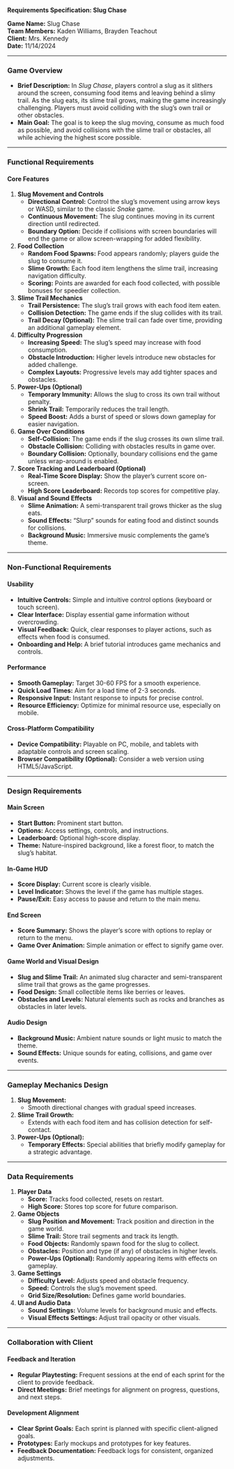 **Requirements Specification: Slug Chase**

**Game Name:** Slug Chase  
**Team Members:** Kaden Williams, Brayden Teachout  
**Client:** Mrs. Kennedy  
**Date:** 11/14/2024

---

### **Game Overview**

* **Brief Description:** In *Slug Chase*, players control a slug as it slithers around the screen, consuming food items and leaving behind a slimy trail. As the slug eats, its slime trail grows, making the game increasingly challenging. Players must avoid colliding with the slug’s own trail or other obstacles.  
* **Main Goal:** The goal is to keep the slug moving, consume as much food as possible, and avoid collisions with the slime trail or obstacles, all while achieving the highest score possible.

---

### **Functional Requirements**

#### **Core Features**

1. **Slug Movement and Controls**  
   * **Directional Control:** Control the slug’s movement using arrow keys or WASD, similar to the classic *Snake* game.  
   * **Continuous Movement:** The slug continues moving in its current direction until redirected.  
   * **Boundary Option:** Decide if collisions with screen boundaries will end the game or allow screen-wrapping for added flexibility.  
2. **Food Collection**  
   * **Random Food Spawns:** Food appears randomly; players guide the slug to consume it.  
   * **Slime Growth:** Each food item lengthens the slime trail, increasing navigation difficulty.  
   * **Scoring:** Points are awarded for each food collected, with possible bonuses for speedier collection.  
3. **Slime Trail Mechanics**  
   * **Trail Persistence:** The slug’s trail grows with each food item eaten.  
   * **Collision Detection:** The game ends if the slug collides with its trail.  
   * **Trail Decay (Optional):** The slime trail can fade over time, providing an additional gameplay element.  
4. **Difficulty Progression**  
   * **Increasing Speed:** The slug’s speed may increase with food consumption.  
   * **Obstacle Introduction:** Higher levels introduce new obstacles for added challenge.  
   * **Complex Layouts:** Progressive levels may add tighter spaces and obstacles.  
5. **Power-Ups (Optional)**  
   * **Temporary Immunity:** Allows the slug to cross its own trail without penalty.  
   * **Shrink Trail:** Temporarily reduces the trail length.  
   * **Speed Boost:** Adds a burst of speed or slows down gameplay for easier navigation.  
6. **Game Over Conditions**  
   * **Self-Collision:** The game ends if the slug crosses its own slime trail.  
   * **Obstacle Collision:** Colliding with obstacles results in game over.  
   * **Boundary Collision:** Optionally, boundary collisions end the game unless wrap-around is enabled.  
7. **Score Tracking and Leaderboard (Optional)**  
   * **Real-Time Score Display:** Show the player’s current score on-screen.  
   * **High Score Leaderboard:** Records top scores for competitive play.  
8. **Visual and Sound Effects**  
   * **Slime Animation:** A semi-transparent trail grows thicker as the slug eats.  
   * **Sound Effects:** “Slurp” sounds for eating food and distinct sounds for collisions.  
   * **Background Music:** Immersive music complements the game’s theme.

---

### **Non-Functional Requirements**

#### **Usability**

* **Intuitive Controls:** Simple and intuitive control options (keyboard or touch screen).  
* **Clear Interface:** Display essential game information without overcrowding.  
* **Visual Feedback:** Quick, clear responses to player actions, such as effects when food is consumed.  
* **Onboarding and Help:** A brief tutorial introduces game mechanics and controls.

#### **Performance**

* **Smooth Gameplay:** Target 30-60 FPS for a smooth experience.  
* **Quick Load Times:** Aim for a load time of 2-3 seconds.  
* **Responsive Input:** Instant response to inputs for precise control.  
* **Resource Efficiency:** Optimize for minimal resource use, especially on mobile.

#### **Cross-Platform Compatibility**

* **Device Compatibility:** Playable on PC, mobile, and tablets with adaptable controls and screen scaling.  
* **Browser Compatibility (Optional):** Consider a web version using HTML5/JavaScript.

---

### **Design Requirements**

#### **Main Screen**

* **Start Button:** Prominent start button.  
* **Options:** Access settings, controls, and instructions.  
* **Leaderboard:** Optional high-score display.  
* **Theme:** Nature-inspired background, like a forest floor, to match the slug’s habitat.

#### **In-Game HUD**

* **Score Display:** Current score is clearly visible.  
* **Level Indicator:** Shows the level if the game has multiple stages.  
* **Pause/Exit:** Easy access to pause and return to the main menu.

#### **End Screen**

* **Score Summary:** Shows the player’s score with options to replay or return to the menu.  
* **Game Over Animation:** Simple animation or effect to signify game over.

#### **Game World and Visual Design**

* **Slug and Slime Trail:** An animated slug character and semi-transparent slime trail that grows as the game progresses.  
* **Food Design:** Small collectible items like berries or leaves.  
* **Obstacles and Levels:** Natural elements such as rocks and branches as obstacles in later levels.

#### **Audio Design**

* **Background Music:** Ambient nature sounds or light music to match the theme.  
* **Sound Effects:** Unique sounds for eating, collisions, and game over events.

---

### **Gameplay Mechanics Design**

1. **Slug Movement:**  
   * Smooth directional changes with gradual speed increases.  
2. **Slime Trail Growth:**  
   * Extends with each food item and has collision detection for self-contact.  
3. **Power-Ups (Optional):**  
   * **Temporary Effects:** Special abilities that briefly modify gameplay for a strategic advantage.

---

### **Data Requirements**

1. **Player Data**  
   * **Score:** Tracks food collected, resets on restart.  
   * **High Score:** Stores top score for future comparison.  
2. **Game Objects**  
   * **Slug Position and Movement:** Track position and direction in the game world.  
   * **Slime Trail:** Store trail segments and track its length.  
   * **Food Objects:** Randomly spawn food for the slug to collect.  
   * **Obstacles:** Position and type (if any) of obstacles in higher levels.  
   * **Power-Ups (Optional):** Randomly appearing items with effects on gameplay.  
3. **Game Settings**  
   * **Difficulty Level:** Adjusts speed and obstacle frequency.  
   * **Speed:** Controls the slug’s movement speed.  
   * **Grid Size/Resolution:** Defines game world boundaries.  
4. **UI and Audio Data**  
   * **Sound Settings:** Volume levels for background music and effects.  
   * **Visual Effects Settings:** Adjust trail opacity or other visuals.

---

### **Collaboration with Client**

#### **Feedback and Iteration**

* **Regular Playtesting:** Frequent sessions at the end of each sprint for the client to provide feedback.  
* **Direct Meetings:** Brief meetings for alignment on progress, questions, and next steps.

#### **Development Alignment**

* **Clear Sprint Goals:** Each sprint is planned with specific client-aligned goals.  
* **Prototypes:** Early mockups and prototypes for key features.  
* **Feedback Documentation:** Feedback logs for consistent, organized adjustments.


